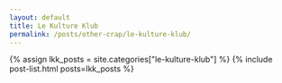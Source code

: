```yaml
---
layout: default
title: Le Kulture Klub
permalink: /posts/other-crap/le-kulture-klub/
---
```


{% assign lkk_posts = site.categories["le-kulture-klub"] %}
{% include post-list.html posts=lkk_posts %}
